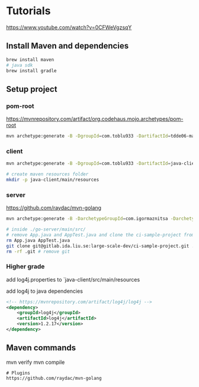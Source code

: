 # Tutorials
https://www.youtube.com/watch?v=0CFWeVgzsqY


## Install Maven and dependencies
```sh
brew install maven
# java sdk
brew install gradle
```


## Setup project
### pom-root
https://mvnrepository.com/artifact/org.codehaus.mojo.archetypes/pom-root
```sh
mvn archetype:generate -B -DgroupId=com.toblu933 -DartifactId=tdde06-maven -DarchetypeGroupId=org.codehaus.mojo.archetypes  -DarchetypeArtifactId=pom-root -DinteractiveMode=false
```

### client
```sh
mvn archetype:generate -B -DgroupId=com.toblu933 -DartifactId=java-client -DarchetypeGroupId=org.apache.maven.archetypes

# create maven resources folder
mkdir -p java-client/main/resources
```

### server
https://github.com/raydac/mvn-golang
```sh
mvn archetype:generate -B -DarchetypeGroupId=com.igormaznitsa -DarchetypeArtifactId=mvn-golang-hello -DarchetypeVersion=2.2.0 -DgroupId=com.toblu933 -DartifactId=go-server -Dversion=1.0-SNAPSHOT

# inside ./go-server/main/src/
# remove App.java and AppTest.java and clone the ci-sample-project from git
rm App.java AppTest.java
git clone git@gitlab.ida.liu.se:large-scale-dev/ci-sample-project.git .
rm -rf .git # remove git
```

### Higher grade
add log4j.properties to `java-client/src/main/resources

add log4j to java dependencies
```xml
<!-- https://mvnrepository.com/artifact/log4j/log4j -->
<dependency>
    <groupId>log4j</groupId>
    <artifactId>log4j</artifactId>
    <version>1.2.17</version>
</dependency>
```

## Maven commands
mvn verify
mvn compile


```
# Plugins
https://github.com/raydac/mvn-golang
